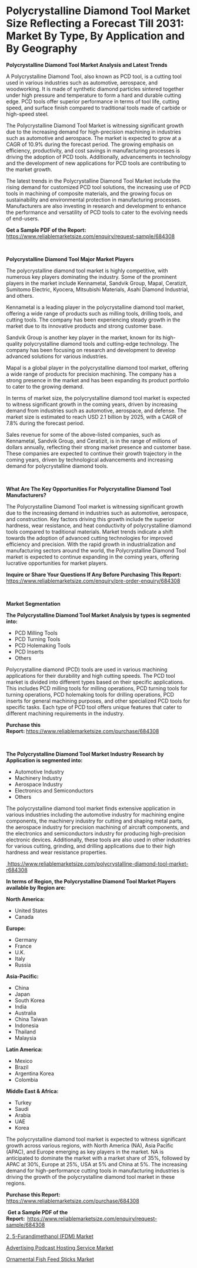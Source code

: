 <p><h1>Polycrystalline Diamond Tool Market Size Reflecting a Forecast Till 2031: Market By Type, By Application and By Geography</h1></p><p><strong>Polycrystalline Diamond Tool Market Analysis and Latest Trends</strong></p>
<p><p>A Polycrystalline Diamond Tool, also known as PCD tool, is a cutting tool used in various industries such as automotive, aerospace, and woodworking. It is made of synthetic diamond particles sintered together under high pressure and temperature to form a hard and durable cutting edge. PCD tools offer superior performance in terms of tool life, cutting speed, and surface finish compared to traditional tools made of carbide or high-speed steel.</p><p>The Polycrystalline Diamond Tool Market is witnessing significant growth due to the increasing demand for high-precision machining in industries such as automotive and aerospace. The market is expected to grow at a CAGR of 10.9% during the forecast period. The growing emphasis on efficiency, productivity, and cost savings in manufacturing processes is driving the adoption of PCD tools. Additionally, advancements in technology and the development of new applications for PCD tools are contributing to the market growth.</p><p>The latest trends in the Polycrystalline Diamond Tool Market include the rising demand for customized PCD tool solutions, the increasing use of PCD tools in machining of composite materials, and the growing focus on sustainability and environmental protection in manufacturing processes. Manufacturers are also investing in research and development to enhance the performance and versatility of PCD tools to cater to the evolving needs of end-users.</p></p>
<p><strong>Get a Sample PDF of the Report:&nbsp;</strong> <a href="https://www.reliablemarketsize.com/enquiry/request-sample/684308">https://www.reliablemarketsize.com/enquiry/request-sample/684308</a></p>
<p>&nbsp;</p>
<p><strong>Polycrystalline Diamond Tool Major Market Players</strong></p>
<p><p>The polycrystalline diamond tool market is highly competitive, with numerous key players dominating the industry. Some of the prominent players in the market include Kennametal, Sandvik Group, Mapal, Ceratizit, Sumitomo Electric, Kyocera, Mitsubishi Materials, Asahi Diamond Industrial, and others.</p><p>Kennametal is a leading player in the polycrystalline diamond tool market, offering a wide range of products such as milling tools, drilling tools, and cutting tools. The company has been experiencing steady growth in the market due to its innovative products and strong customer base.</p><p>Sandvik Group is another key player in the market, known for its high-quality polycrystalline diamond tools and cutting-edge technology. The company has been focusing on research and development to develop advanced solutions for various industries.</p><p>Mapal is a global player in the polycrystalline diamond tool market, offering a wide range of products for precision machining. The company has a strong presence in the market and has been expanding its product portfolio to cater to the growing demand.</p><p>In terms of market size, the polycrystalline diamond tool market is expected to witness significant growth in the coming years, driven by increasing demand from industries such as automotive, aerospace, and defense. The market size is estimated to reach USD 2.1 billion by 2025, with a CAGR of 7.8% during the forecast period.</p><p>Sales revenue for some of the above-listed companies, such as Kennametal, Sandvik Group, and Ceratizit, is in the range of millions of dollars annually, reflecting their strong market presence and customer base. These companies are expected to continue their growth trajectory in the coming years, driven by technological advancements and increasing demand for polycrystalline diamond tools.</p></p>
<p>&nbsp;</p>
<p><strong>What Are The Key Opportunities For Polycrystalline Diamond Tool Manufacturers?</strong></p>
<p><p>The Polycrystalline Diamond Tool market is witnessing significant growth due to the increasing demand in industries such as automotive, aerospace, and construction. Key factors driving this growth include the superior hardness, wear resistance, and heat conductivity of polycrystalline diamond tools compared to traditional materials. Market trends indicate a shift towards the adoption of advanced cutting technologies for improved efficiency and precision. With the rapid growth in industrialization and manufacturing sectors around the world, the Polycrystalline Diamond Tool market is expected to continue expanding in the coming years, offering lucrative opportunities for market players.</p></p>
<p><strong>Inquire or Share Your Questions If Any Before Purchasing This Report:</strong> <a href="https://www.reliablemarketsize.com/enquiry/pre-order-enquiry/684308">https://www.reliablemarketsize.com/enquiry/pre-order-enquiry/684308</a></p>
<p>&nbsp;</p>
<p><strong>Market Segmentation</strong></p>
<p><strong>The Polycrystalline Diamond Tool Market Analysis by types is segmented into:</strong></p>
<p><ul><li>PCD Milling Tools</li><li>PCD Turning Tools</li><li>PCD Holemaking Tools</li><li>PCD Inserts</li><li>Others</li></ul></p>
<p><p>Polycrystalline diamond (PCD) tools are used in various machining applications for their durability and high cutting speeds. The PCD tool market is divided into different types based on their specific applications. This includes PCD milling tools for milling operations, PCD turning tools for turning operations, PCD holemaking tools for drilling operations, PCD inserts for general machining purposes, and other specialized PCD tools for specific tasks. Each type of PCD tool offers unique features that cater to different machining requirements in the industry.</p></p>
<p><strong>Purchase this Report:&nbsp;</strong><a href="https://www.reliablemarketsize.com/purchase/684308">https://www.reliablemarketsize.com/purchase/684308</a></p>
<p>&nbsp;</p>
<p><strong>The Polycrystalline Diamond Tool Market Industry Research by Application is segmented into:</strong></p>
<p><ul><li>Automotive Industry</li><li>Machinery Industry</li><li>Aerospace Industry</li><li>Electronics and Semiconductors</li><li>Others</li></ul></p>
<p><p>The polycrystalline diamond tool market finds extensive application in various industries including the automotive industry for machining engine components, the machinery industry for cutting and shaping metal parts, the aerospace industry for precision machining of aircraft components, and the electronics and semiconductors industry for producing high-precision electronic devices. Additionally, these tools are also used in other industries for various cutting, grinding, and drilling applications due to their high hardness and wear resistance properties.</p></p>
<p><a href="https://www.reliablemarketsize.com/polycrystalline-diamond-tool-market-r684308">&nbsp;https://www.reliablemarketsize.com/polycrystalline-diamond-tool-market-r684308</a></p>
<p><strong>In terms of Region, the Polycrystalline Diamond Tool Market Players available by Region are:</strong></p>
<p>
    <p> <strong> North America: </strong>
        <ul>
            <li>United States</li>
            <li>Canada</li>
        </ul>
        </p> 
    <p> <strong> Europe: </strong>
        <ul>
            <li>Germany</li>
            <li>France</li>
            <li>U.K.</li>
            <li>Italy</li>
            <li>Russia</li>
        </ul>
        </p> 
    <p> <strong> Asia-Pacific: </strong>
        <ul>
            <li>China</li>
            <li>Japan</li>
            <li>South Korea</li>
            <li>India</li>
            <li>Australia</li>
            <li>China Taiwan</li>
            <li>Indonesia</li>
            <li>Thailand</li>
            <li>Malaysia</li>
        </ul>
        </p> 
    <p> <strong> Latin America: </strong>
        <ul>
            <li>Mexico</li>
            <li>Brazil</li>
            <li>Argentina Korea</li>
            <li>Colombia</li>
        </ul>
        </p> 
    <p> <strong> Middle East & Africa: </strong>
        <ul>
            <li>Turkey</li>
            <li>Saudi</li>
            <li>Arabia</li>
            <li>UAE</li>
            <li>Korea</li>
        </ul>
    </p>
    </p>
<p><p>The polycrystalline diamond tool market is expected to witness significant growth across various regions, with North America (NA), Asia Pacific (APAC), and Europe emerging as key players in the market. NA is anticipated to dominate the market with a market share of 35%, followed by APAC at 30%, Europe at 25%, USA at 5% and China at 5%. The increasing demand for high-performance cutting tools in manufacturing industries is driving the growth of the polycrystalline diamond tool market in these regions.</p></p>
<p><strong>Purchase this Report: </strong><a href="https://www.reliablemarketsize.com/purchase/684308">https://www.reliablemarketsize.com/purchase/684308</a></p>
<p>&nbsp;<strong>Get a Sample PDF of the Report:&nbsp;&nbsp;</strong><a href="https://www.reliablemarketsize.com/enquiry/request-sample/684308">https://www.reliablemarketsize.com/enquiry/request-sample/684308</a></p>
<p><strong></strong></p>
<p><p><a href="https://medium.com/@richard_ellings/global-2-5-furandimethanol-fdm-market-sector-types-applications-market-player-strategies-d7b707155f1a">2, 5-Furandimethanol (FDM) Market</a></p><p><a href="https://medium.com/@valroy852472024/advertising-podcast-hosting-service-market-overview-global-market-trends-and-future-prospects-from-9bdbfa08151e">Advertising Podcast Hosting Service Market</a></p><p><a href="https://medium.com/@tankuser238_5568/global-ornamental-fish-feed-sticks-market-share-and-growth-opportunities-and-market-size-growing-d94235d21854">Ornamental Fish Feed Sticks Market</a></p></p>